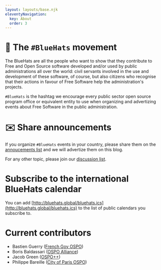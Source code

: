 ```yaml
---
layout: layouts/base.njk
eleventyNavigation:
  key: About
  order: 3
---
```


# 🧢 The `#BlueHats` movement

The BlueHats are all the people who want to show that they contribute to Free and Open Source software developed and/or used by public administrations all over the world: civil servants involved in the use and development of these software, of course, but also citizens who recognise that their actions in favour of Free Software help the administration's projects.

`#BlueHats` is the hashtag we encourage every public sector open source program office or equivalent entity to use when organizing and advertizing events about Free Software in the public administration.

# ✉️ Share announcements

If you organize `#BlueHats` events in your country, please share them on the [annoucements list](https://lists.sr.ht/~bluehats/announce) and we will advertize them on this blog.

For any other topic, please join our [discussion list](https://lists.sr.ht/~bluehats/discuss).

# Subscribe to the international BlueHats calendar

You can add [http://bluehats.global/bluehats.ics](http://bluehats.global/bluehats.ics) to the list of public calendars you subscribe to.

# Current contributors

- Bastien Guerry ([French Gov OSPO](https://code.gouv.fr))
- Boris Baldassari ([OSPO Alliance](https://ospo-alliance.org/))
- Jacob Green ([OSPO++](https://ospoplusplus.org))
- Philippe Bareille ([City of Paris OSPO](https://opensource.paris.fr))
